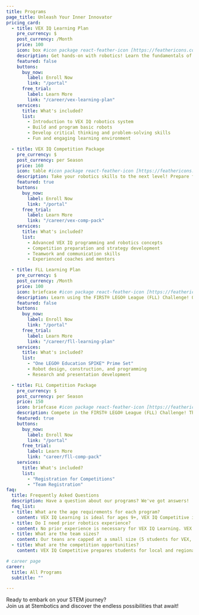 ```yaml
---
title: Programs
page_title: Unleash Your Inner Innovator
pricing_card:
  - title: VEX IQ Learning Plan
    pre_currency: $
    post_currency: /Month
    price: 100
    icon: box #icon package react-feather-icon [https://feathericons.com/]
    description: Get hands-on with robotics! Learn the fundamentals of building, programming, and problem-solving with the VEX IQ platform. Perfect for beginners (ages 9+).
    featured: false
    buttons:
      buy_now:
        label: Enroll Now
        link: "/portal"
      free_trial:
        label: Learn More
        link: "/career/vex-learning-plan"
    services:
      title: What's included?
      list:
        - Introduction to VEX IQ robotics system
        - Build and program basic robots
        - Develop critical thinking and problem-solving skills
        - Fun and engaging learning environment

  - title: VEX IQ Competition Package
    pre_currency: $
    post_currency: per Season
    price: 160
    icon: table #icon package react-feather-icon [https://feathericons.com/]
    description: Take your robotics skills to the next level! Prepare for VEX IQ competitions by learning advanced programming techniques, teamwork, and strategic thinking. VEX IQ Learning Plan Required. (ages 10+)
    featured: true
    buttons:
      buy_now:
        label: Enroll Now
        link: "/portal"
      free_trial:
        label: Learn More
        link: "/career/vex-comp-pack"
    services:
      title: What's included?
      list:
        - Advanced VEX IQ programming and robotics concepts
        - Competition preparation and strategy development
        - Teamwork and communication skills
        - Experienced coaches and mentors

  - title: FLL Learning Plan
    pre_currency: $
    post_currency: /Month
    price: 100
    icon: briefcase #icon package react-feather-icon [https://feathericons.com/]
    description: Learn using the FIRST® LEGO® League (FLL) Challenge! Our comprehensive program helps teams design, build, and program robots while tackling real-world scientific challenges. (ages 9-16)
    featured: false
    buttons:
      buy_now:
        label: Enroll Now
        link: "/portal"
      free_trial:
        label: Learn More
        link: "/career/fll-learning-plan"
    services:
      title: What's included?
      list:
        - "One LEGO® Education SPIKE™ Prime Set"
        - Robot design, construction, and programming
        - Research and presentation development

  - title: FLL Competition Package 
    pre_currency: $
    post_currency: per Season
    price: 150
    icon: briefcase #icon package react-feather-icon [https://feathericons.com/]
    description: Compete in the FIRST® LEGO® League (FLL) Challenge! This allows your child to compete in real FLL challenges. FLL Learning Plan Required. (ages 9-16)
    featured: true
    buttons:
      buy_now:
        label: Enroll Now
        link: "/portal"
      free_trial:
        label: Learn More
        link: "career/fll-comp-pack"
    services:
      title: What's included?
      list:
        - "Registration for Competitions"
        - "Team Registration"
faq:
  title: Frequently Asked Questions
  description: Have a question about our programs? We've got answers!
  faq_list:
  - title: What are the age requirements for each program?
    content: VEX IQ Learning is ideal for ages 9+, VEX IQ Competitive is recommended for ages 10+, and FLL Plan is designed for ages 9-16.
  - title: Do I need prior robotics experience?
    content: No prior experience is necessary for VEX IQ Learning. VEX IQ Competitive and FLL Plan are geared towards students with a foundational understanding of robotics concepts.
  - title: What are the team sizes?
    content: Our teans are capped at a small size (5 students for VEX, 7 students for FLL) to ensure personalized attention for each student.
  - title: What are the competition opportunities?
    content: VEX IQ Competitive prepares students for local and regional VEX IQ competitions. FLL Plan specifically focuses on the FIRST® LEGO® League Challenge.

# career page
career:
  title: All Programs
  subtitle: ""

---
```

Ready to embark on your STEM journey? <br>Join us at Stembotics and discover the endless possibilities that await!

